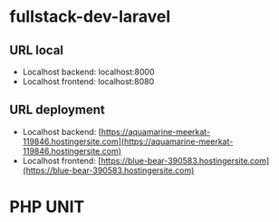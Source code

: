 # fullstack-dev-laravel

## URL local
- Localhost backend: localhost:8000
- Localhost frontend: localhost:8080

## URL deployment
- Localhost backend: [https://aquamarine-meerkat-119846.hostingersite.com](https://aquamarine-meerkat-119846.hostingersite.com)
- Localhost frontend: [https://blue-bear-390583.hostingersite.com](https://blue-bear-390583.hostingersite.com)

# PHP UNIT
<!-- image -->

<!--  -->
